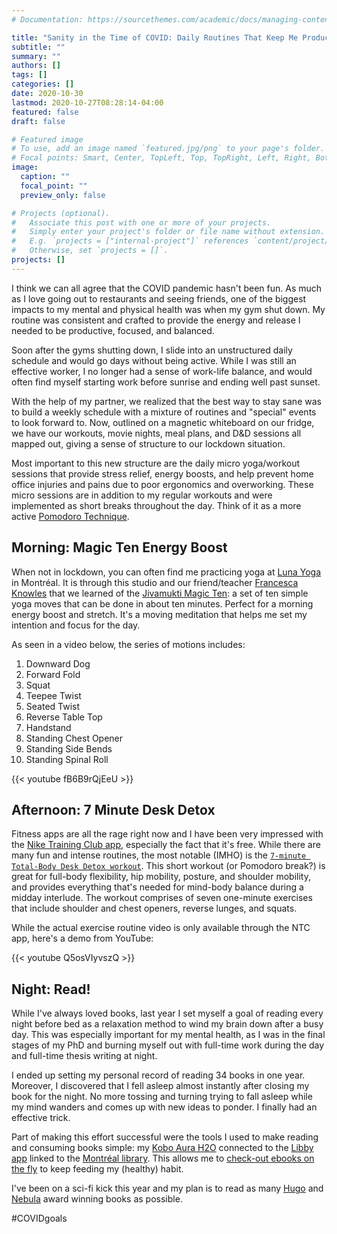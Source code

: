 ```yaml
---
# Documentation: https://sourcethemes.com/academic/docs/managing-content/

title: "Sanity in the Time of COVID: Daily Routines That Keep Me Productive and Focused"
subtitle: ""
summary: ""
authors: []
tags: []
categories: []
date: 2020-10-30
lastmod: 2020-10-27T08:28:14-04:00
featured: false
draft: false

# Featured image
# To use, add an image named `featured.jpg/png` to your page's folder.
# Focal points: Smart, Center, TopLeft, Top, TopRight, Left, Right, BottomLeft, Bottom, BottomRight.
image:
  caption: ""
  focal_point: ""
  preview_only: false

# Projects (optional).
#   Associate this post with one or more of your projects.
#   Simply enter your project's folder or file name without extension.
#   E.g. `projects = ["internal-project"]` references `content/project/deep-learning/index.md`.
#   Otherwise, set `projects = []`.
projects: []
---
```


I think we can all agree that the COVID pandemic hasn't been fun.
As much as I love going out to restaurants and seeing friends, one of the biggest impacts to my mental and physical health was when my gym shut down.
My routine was consistent and crafted to provide the energy and release I needed to be productive, focused, and balanced.

Soon after the gyms shutting down, I slide into an unstructured daily schedule and would go days without being active.
While I was still an effective worker, I no longer had a sense of work-life balance, and would often find myself starting work before sunrise and ending well past sunset.

With the help of my partner, we realized that the best way to stay sane was to build a weekly schedule with a mixture of routines and "special" events to look forward to.
Now, outlined on a magnetic whiteboard on our fridge, we have our workouts, movie nights, meal plans, and D&D sessions all mapped out, giving a sense of structure to our lockdown situation.

Most important to this new structure are the daily micro yoga/workout sessions that provide stress relief, energy boosts, and help prevent home office injuries and pains due to poor ergonomics and overworking.
These micro sessions are in addition to my regular workouts and were implemented as short breaks throughout the day.
Think of it as a more active [Pomodoro Technique](https://en.wikipedia.org/wiki/Pomodoro_Technique).

## Morning: Magic Ten Energy Boost

When not in lockdown, you can often find me practicing yoga at [Luna Yoga](https://www.lunayoga.ca/) in Montréal.
It is through this studio and our friend/teacher [Francesca Knowles](https://www.instagram.com/frankie.knowles/) that we learned of the [Jivamukti Magic Ten](https://jivamuktiyoga.com/jivamukti-magic-ten/): a set of ten simple yoga moves that can be done in about ten minutes.
Perfect for a morning energy boost and stretch.
It's a moving meditation that helps me set my intention and focus for the day.

As seen in a video below, the series of motions includes:

1. Downward Dog
2. Forward Fold
3. Squat
4. Teepee Twist
5. Seated Twist
6. Reverse Table Top
7. Handstand
8. Standing Chest Opener
9. Standing Side Bends
10. Standing Spinal Roll

{{< youtube fB6B9rQjEeU >}}

## Afternoon: 7 Minute Desk Detox

Fitness apps are all the rage right now and I have been very impressed with the [Nike Training Club app](https://www.nike.com/ca/ntc-app), especially the fact that it's free.
While there are many fun and intense routines, the most notable (IMHO) is the [`7-minute Total-Body Desk Detox workout`](https://ntc-go.nike.com/f/alcX0lgY).
This short workout (or Pomodoro break?) is great for full-body flexibility, hip mobility, posture, and shoulder mobility, and provides everything that's needed for mind-body balance during a midday interlude.
The workout comprises of seven one-minute exercises that include shoulder and chest openers, reverse lunges, and squats.

While the actual exercise routine video is only available through the NTC app, here's a demo from YouTube:

{{< youtube Q5osVIyvszQ >}}

## Night: Read!

While I've always loved books, last year I set myself a goal of reading every night before bed as a relaxation method to wind my brain down after a busy day.
This was especially important for my mental health, as I was in the final stages of my PhD and burning myself out with full-time work during the day and full-time thesis writing at night.

I ended up setting my personal record of reading 34 books in one year.
Moreover, I discovered that I fell asleep almost instantly after closing my book for the night.
No more tossing and turning trying to fall asleep while my mind wanders and comes up with new ideas to ponder.
I finally had an effective trick.

Part of making this effort successful were the tools I used to make reading and consuming books simple: my [Kobo Aura H2O](https://us.kobobooks.com/products/kobo-aura-h2o-edition-2) connected to the [Libby app](https://www.overdrive.com/apps/libby/) linked to the [Montréal library](https://bibliomontreal.com/).
This allows me to [check-out ebooks on the fly](https://bibliomontreal.overdrive.com/) to keep feeding my (healthy) habit.

I've been on a sci-fi kick this year and my plan is to read as many [Hugo](https://en.wikipedia.org/wiki/Hugo_Award) and [Nebula](https://en.wikipedia.org/wiki/Nebula_Award) award winning books as possible.

#COVIDgoals
